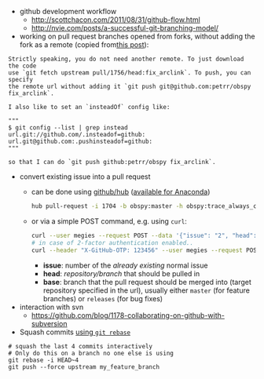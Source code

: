  - github development workflow
   - http://scottchacon.com/2011/08/31/github-flow.html
   - http://nvie.com/posts/a-successful-git-branching-model/
 - working on pull request branches opened from forks, without adding the fork as a remote (copied from[this post](https://github.com/obspy/obspy/pull/1756#issuecomment-337398126)):

```
Strictly speaking, you do not need another remote. To just download the code
use `git fetch upstream pull/1756/head:fix_arclink`. To push, you can specify
the remote url without adding it `git push git@github.com:petrr/obspy fix_arclink`.

I also like to set an `insteadOf` config like:

"""
$ git config --list | grep instead
url.git://github.com/.insteadof=github:
url.git@github.com:.pushinsteadof=github:
"""

so that I can do `git push github:petrr/obspy fix_arclink`.
```

 - convert existing issue into a pull request
   - can be done using [github/hub](https://github.com/github/hub) ([available for Anaconda](https://github.com/conda-forge/hub-feedstock#installing-hub))

       ```bash
       hub pull-request -i 1704 -b obspy:master -h obspy:trace_always_contiguous
       ```

   - or via a simple POST command, e.g. using `curl`:

       ```bash
       curl --user megies --request POST --data '{"issue": "2", "head": "megies:testbranch2", "base": "master"}' https://api.github.com/repos/obspy/obspy/pulls
       # in case of 2-factor authentication enabled..
       curl --header "X-GitHub-OTP: 123456" --user megies --request POST --data '{"issue": "2", "head": "megies:testbranch2", "base": "master"}' https://api.github.com/repos/obspy/obspy/pulls
       ```

      - **issue**: number of the *already existing* normal issue
      - **head**: *repository/branch* that should be pulled in
      - **base**: branch that the pull request should be merged into (target repository specified in the url), usually either `master` (for feature branches) or `releases` (for bug fixes)
 - interaction with svn
   - https://github.com/blog/1178-collaborating-on-github-with-subversion
 - Squash commits [using `git rebase`](http://gitready.com/advanced/2009/02/10/squashing-commits-with-rebase.html)
```
# squash the last 4 commits interactively
# Only do this on a branch no one else is using
git rebase -i HEAD~4
git push --force upstream my_feature_branch
```